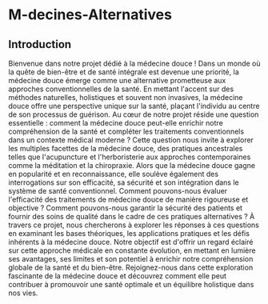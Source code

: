 # M-decines-Alternatives
## Introduction 
Bienvenue dans notre projet dédié à la médecine douce ! Dans un monde où la quête de bien-être et de santé intégrale est devenue une priorité, la médecine douce émerge comme une alternative prometteuse aux approches conventionnelles de la santé. En mettant l'accent sur des méthodes naturelles, holistiques et souvent non invasives, la médecine douce offre une perspective unique sur la santé, plaçant l'individu au centre de son processus de guérison.
Au cœur de notre projet réside une question essentielle : comment la médecine douce peut-elle enrichir notre compréhension de la santé et compléter les traitements conventionnels dans un contexte médical moderne ? Cette question nous invite à explorer les multiples facettes de la médecine douce, des pratiques ancestrales telles que l'acupuncture et l'herboristerie aux approches contemporaines comme la méditation et la chiropraxie.
Alors que la médecine douce gagne en popularité et en reconnaissance, elle soulève également des interrogations sur son efficacité, sa sécurité et son intégration dans le système de santé conventionnel. Comment pouvons-nous évaluer l'efficacité des traitements de médecine douce de manière rigoureuse et objective ? Comment pouvons-nous garantir la sécurité des patients et fournir des soins de qualité dans le cadre de ces pratiques alternatives ?
À travers ce projet, nous chercherons à explorer les réponses à ces questions en examinant les bases théoriques, les applications pratiques et les défis inhérents à la médecine douce. Notre objectif est d'offrir un regard éclairé sur cette approche médicale en constante évolution, en mettant en lumière ses avantages, ses limites et son potentiel à enrichir notre compréhension globale de la santé et du bien-être. Rejoignez-nous dans cette exploration fascinante de la médecine douce et découvrez comment elle peut contribuer à promouvoir une santé optimale et un équilibre holistique dans nos vies.
